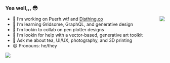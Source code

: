 ### Yea well,,, 😳
<img align="right" src="https://github-readme-stats.vercel.app/api/top-langs/?username=tonyketcham&show_icons=true&theme=nightowl&hide=php,plsql" />
<div>
  <ul>
    <li>🔭 I’m working on Puerh.wtf and <a href="https://disthing.co">Disthing.co</a></li>
    <li>🌱 I’m learning Gridsome, GraphQL, and generative design</li>
    <li>👯 I’m lookin to collab on pen plotter designs</li>
    <li>🤔 I’m lookin for help with a vector-based, generative art toolkit</li>
    <li>💬 Ask me about tea, UI/UX, photography, and 3D printing</li>
    <li>😄 Pronouns: he/they</li>
  </ul>
  <img align="left" src="https://github-readme-stats.vercel.app/api?username=tonyketcham&show_icons=true&theme=nightowl&count_private=true" />
</div>
